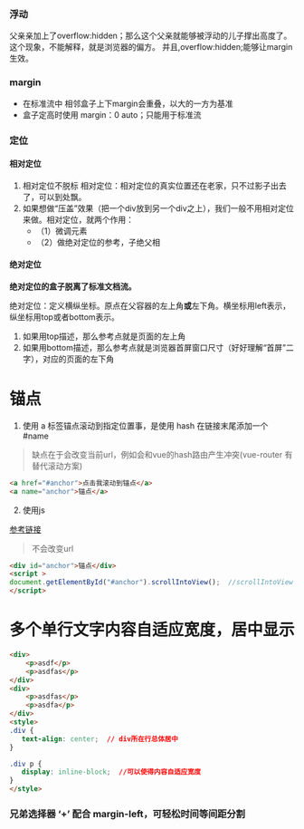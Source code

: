 ### 浮动
父亲亲加上了overflow:hidden；那么这个父亲就能够被浮动的儿子撑出高度了。这个现象，不能解释，就是浏览器的偏方。 并且,overflow:hidden;能够让margin生效。

### margin
- 在标准流中 相邻盒子上下margin会重叠，以大的一方为基准
- 盒子定高时使用 margin：0 auto；只能用于标准流



### 定位
#### 相对定位
1. 相对定位不脱标
相对定位：相对定位的真实位置还在老家，只不过影子出去了，可以到处飘。
2. 如果想做“压盖”效果（把一个div放到另一个div之上），我们一般不用相对定位来做。相对定位，就两个作用：
    - （1）微调元素
    - （2）做绝对定位的参考，子绝父相

#### 绝对定位

**绝对定位的盒子脱离了标准文档流。**

绝对定位：定义横纵坐标。原点在父容器的左上角**或**左下角。横坐标用left表示，纵坐标用top或者bottom表示。
1. 如果用top描述，那么参考点就是页面的左上角
2. 如果用bottom描述，那么参考点就是浏览器首屏窗口尺寸（好好理解“首屏”二字），对应的页面的左下角

# 锚点
1. 使用 a 标签锚点滚动到指定位置事，是使用 hash 在链接末尾添加一个 #name
>缺点在于会改变当前url，例如会和vue的hash路由产生冲突(vue-router 有替代滚动方案)
```html
<a href="#anchor">点击我滚动到锚点</a>
<a name="anchor">锚点</a>
```

2. 使用js

[参考链接](https://developer.mozilla.org/zh-CN/docs/Web/API/Element/scrollIntoView)
>不会改变url
```html
<div id="anchor">锚点</div>
<script >
document.getElementById("#anchor").scrollIntoView();  //scrollIntoView 参数可以控制滚动效果   
</script>
```

# 多个单行文字内容自适应宽度，居中显示 

```html
<div>
    <p>asdf</p>
    <p>asdfas</p>
</div>
<div>
    <p>asdfas</p>
    <p>asdfa</p>
</div>
<style>
.div {
   text-align: center;  // div所在行总体居中
}

.div p {
   display: inline-block;  //可以使得内容自适应宽度
}
</style>
```


### 兄弟选择器 ‘+’ 配合  margin-left，可轻松时间等间距分割